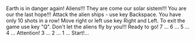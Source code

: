 Earth is in danger again!
Aliens!!!
They are come our solar sistem!!!
You are our the last hope!!!
Attack the alien ships - use key Backspace.
You have only 10 shots in a row!
Move right or left use key Right and Left.
To exit the game use key "Q".
Don't let the aliens fly by you!!!
Ready to go! 7 ... 6 ... 5 ... 4 ...
Attention! 3 ... 2 ... 1 ...
Start!...